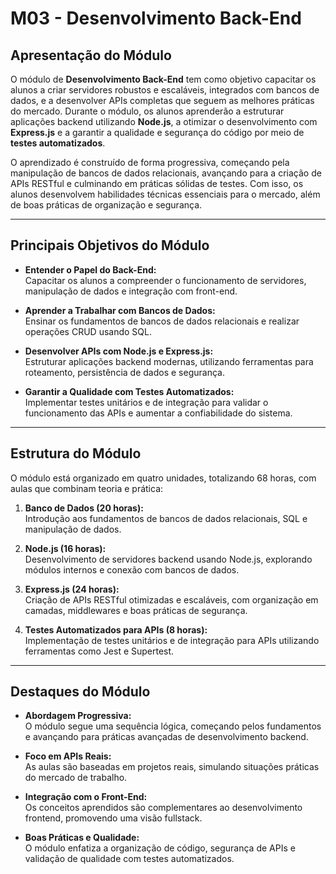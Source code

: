 # **M03 - Desenvolvimento Back-End**

## **Apresentação do Módulo**

O módulo de **Desenvolvimento Back-End** tem como objetivo capacitar os alunos a criar servidores robustos e escaláveis, integrados com bancos de dados, e a desenvolver APIs completas que seguem as melhores práticas do mercado. Durante o módulo, os alunos aprenderão a estruturar aplicações backend utilizando **Node.js**, a otimizar o desenvolvimento com **Express.js** e a garantir a qualidade e segurança do código por meio de **testes automatizados**.  

O aprendizado é construído de forma progressiva, começando pela manipulação de bancos de dados relacionais, avançando para a criação de APIs RESTful e culminando em práticas sólidas de testes. Com isso, os alunos desenvolvem habilidades técnicas essenciais para o mercado, além de boas práticas de organização e segurança.

---

## **Principais Objetivos do Módulo**

- **Entender o Papel do Back-End:**  
  Capacitar os alunos a compreender o funcionamento de servidores, manipulação de dados e integração com front-end.  

- **Aprender a Trabalhar com Bancos de Dados:**  
  Ensinar os fundamentos de bancos de dados relacionais e realizar operações CRUD usando SQL.  

- **Desenvolver APIs com Node.js e Express.js:**  
  Estruturar aplicações backend modernas, utilizando ferramentas para roteamento, persistência de dados e segurança.  

- **Garantir a Qualidade com Testes Automatizados:**  
  Implementar testes unitários e de integração para validar o funcionamento das APIs e aumentar a confiabilidade do sistema.  

---

## **Estrutura do Módulo**

O módulo está organizado em quatro unidades, totalizando 68 horas, com aulas que combinam teoria e prática:

1. **Banco de Dados (20 horas):**  
   Introdução aos fundamentos de bancos de dados relacionais, SQL e manipulação de dados.  

2. **Node.js (16 horas):**  
   Desenvolvimento de servidores backend usando Node.js, explorando módulos internos e conexão com bancos de dados.  

3. **Express.js (24 horas):**  
   Criação de APIs RESTful otimizadas e escaláveis, com organização em camadas, middlewares e boas práticas de segurança.  

4. **Testes Automatizados para APIs (8 horas):**  
   Implementação de testes unitários e de integração para APIs utilizando ferramentas como Jest e Supertest.  

---

## **Destaques do Módulo**

- **Abordagem Progressiva:**  
  O módulo segue uma sequência lógica, começando pelos fundamentos e avançando para práticas avançadas de desenvolvimento backend.  

- **Foco em APIs Reais:**  
  As aulas são baseadas em projetos reais, simulando situações práticas do mercado de trabalho.  

- **Integração com o Front-End:**  
  Os conceitos aprendidos são complementares ao desenvolvimento frontend, promovendo uma visão fullstack.  

- **Boas Práticas e Qualidade:**  
  O módulo enfatiza a organização de código, segurança de APIs e validação de qualidade com testes automatizados.  
